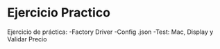 # Ejercicio Practico
Ejercicio de práctica: 
-Factory Driver
-Config .json
-Test: Mac, Display y Validar Precio 
